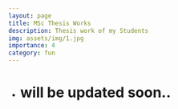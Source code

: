 ```yaml
---
layout: page
title: MSc Thesis Works
description: Thesis work of my Students
img: assets/img/1.jpg
importance: 4
category: fun
---
```

- # will be updated soon..
